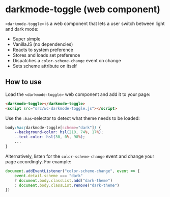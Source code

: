 # darkmode-toggle (web component)

`<darkmode-toggle>` is a web component that lets a user switch between light and dark mode:

* Super simple
* VanillaJS (no dependencies)
* Reacts to system preference
* Stores and loads set preference
* Dispatches a `color-scheme-change` event on change
* Sets scheme attribute on itself

## How to use
Load the `<darkmode-toggle>` web component and add it to your page:

```html
<darkmode-toggle></darkmode-toggle>
<script src="src/wc-darkmode-toggle.js"></script>
```

Use the `:has`-selector to detect what theme needs to be loaded:

```css
body:has(darkmode-toggle[scheme="dark"]) {
    --background-color: hsl(210, 74%, 17%);
    --text-color: hsl(30, 0%, 98%);
    ...
}
```

Alternatively, listen for the `color-scheme-change` event and change your page accordingly. For example:

```js
document.addEventListener("color-scheme-change", event => {
    event.detail.scheme === "dark"
    ? document.body.classList.add("dark-theme")
    : document.body.classList.remove("dark-theme")
})
```
